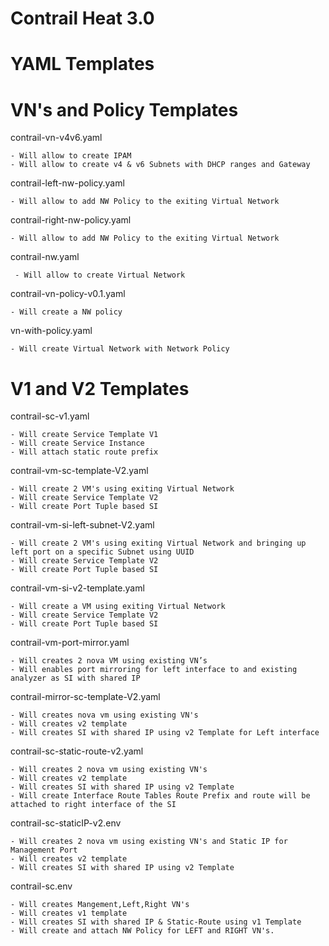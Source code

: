 # Contrail Heat 3.0

# YAML Templates

# VN's and Policy Templates

contrail-vn-v4v6.yaml

    - Will allow to create IPAM
    - Will allow to create v4 & v6 Subnets with DHCP ranges and Gateway

contrail-left-nw-policy.yaml   

    - Will allow to add NW Policy to the exiting Virtual Network

contrail-right-nw-policy.yaml  

    - Will allow to add NW Policy to the exiting Virtual Network

contrail-nw.yaml	             

     - Will allow to create Virtual Network

contrail-vn-policy-v0.1.yaml     

    - Will create a NW policy

vn-with-policy.yaml             

    - Will create Virtual Network with Network Policy

# V1 and V2 Templates

contrail-sc-v1.yaml            

    - Will create Service Template V1
    - Will create Service Instance
    - Will attach static route prefix

contrail-vm-sc-template-V2.yaml 

    - Will create 2 VM's using exiting Virtual Network
    - Will create Service Template V2
    - Will create Port Tuple based SI
                         
contrail-vm-si-left-subnet-V2.yaml 

    - Will create 2 VM's using exiting Virtual Network and bringing up left port on a specific Subnet using UUID
    - Will create Service Template V2
    - Will create Port Tuple based SI

contrail-vm-si-v2-template.yaml  

    - Will create a VM using exiting Virtual Network
    - Will create Service Template V2
    - Will create Port Tuple based SI

contrail-vm-port-mirror.yaml

    - Will creates 2 nova VM using existing VN’s 
    - Will enables port mirroring for left interface to and existing analyzer as SI with shared IP

contrail-mirror-sc-template-V2.yaml

    - Will creates nova vm using existing VN's
    - Will creates v2 template
    - Will creates SI with shared IP using v2 Template for Left interface

contrail-sc-static-route-v2.yaml

    - Will creates 2 nova vm using existing VN's
    - Will creates v2 template
    - Will creates SI with shared IP using v2 Template
    - Will create Interface Route Tables Route Prefix and route will be attached to right interface of the SI

contrail-sc-staticIP-v2.env

    - Will creates 2 nova vm using existing VN's and Static IP for Management Port
    - Will creates v2 template
    - Will creates SI with shared IP using v2 Template

contrail-sc.env

    - Will creates Mangement,Left,Right VN's
    - Will creates v1 template
    - Will creates SI with shared IP & Static-Route using v1 Template
    - Will create and attach NW Policy for LEFT and RIGHT VN's.
